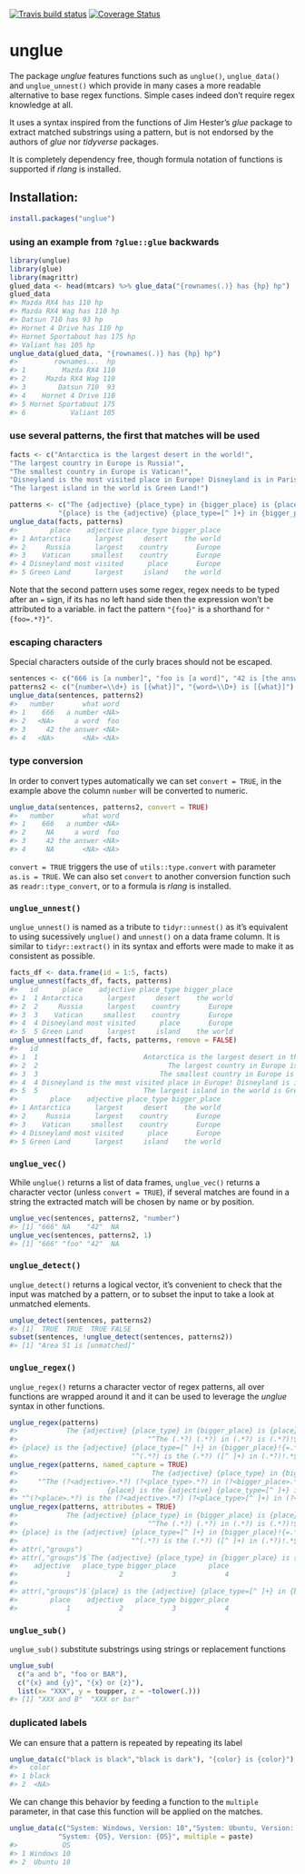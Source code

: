 
<!-- badges: start -->

[![Travis build
status](https://travis-ci.org/moodymudskipper/unglue.svg?branch=master)](https://travis-ci.org/moodymudskipper/unglue)
[![Coverage
Status](https://img.shields.io/codecov/c/github/moodymudskipper/unglue/master.svg)](https://codecov.io/github/tidyverse/glue?branch=master)

# unglue

The package *unglue* features functions such as `unglue()`,
`unglue_data()` and `unglue_unnest()` which provide in many cases a more
readable alternative to base regex functions. Simple cases indeed don’t
require regex knowledge at all.

It uses a syntax inspired from the functions of Jim Hester’s *glue*
package to extract matched substrings using a pattern, but is not
endorsed by the authors of *glue* nor *tidyverse* packages.

It is completely dependency free, though formula notation of functions
is supported if *rlang* is installed.

## Installation:

``` r
install.packages("unglue")
```

### using an example from `?glue::glue` backwards

``` r
library(unglue)
library(glue)
library(magrittr)
glued_data <- head(mtcars) %>% glue_data("{rownames(.)} has {hp} hp")
glued_data
#> Mazda RX4 has 110 hp
#> Mazda RX4 Wag has 110 hp
#> Datsun 710 has 93 hp
#> Hornet 4 Drive has 110 hp
#> Hornet Sportabout has 175 hp
#> Valiant has 105 hp
unglue_data(glued_data, "{rownames(.)} has {hp} hp")
#>         rownames...  hp
#> 1         Mazda RX4 110
#> 2     Mazda RX4 Wag 110
#> 3        Datsun 710  93
#> 4    Hornet 4 Drive 110
#> 5 Hornet Sportabout 175
#> 6           Valiant 105
```

### use several patterns, the first that matches will be used

``` r
facts <- c("Antarctica is the largest desert in the world!",
"The largest country in Europe is Russia!",
"The smallest country in Europe is Vatican!",
"Disneyland is the most visited place in Europe! Disneyland is in Paris!",
"The largest island in the world is Green Land!")

patterns <- c("The {adjective} {place_type} in {bigger_place} is {place}!",
            "{place} is the {adjective} {place_type=[^ ]+} in {bigger_place}!{=.*}")
unglue_data(facts, patterns)
#>        place    adjective place_type bigger_place
#> 1 Antarctica      largest     desert    the world
#> 2     Russia      largest    country       Europe
#> 3    Vatican     smallest    country       Europe
#> 4 Disneyland most visited      place       Europe
#> 5 Green Land      largest     island    the world
```

Note that the second pattern uses some regex, regex needs to be typed
after an `=` sign, if its has no left hand side then the expression
won’t be attributed to a variable. in fact the pattern `"{foo}"` is a
shorthand for `"{foo=.*?}"`.

### escaping characters

Special characters outside of the curly braces should not be escaped.

``` r
sentences <- c("666 is [a number]", "foo is [a word]", "42 is [the answer]", "Area 51 is [unmatched]")
patterns2 <- c("{number=\\d+} is [{what}]", "{word=\\D+} is [{what}]")
unglue_data(sentences, patterns2)
#>   number       what word
#> 1    666   a number <NA>
#> 2   <NA>     a word  foo
#> 3     42 the answer <NA>
#> 4   <NA>       <NA> <NA>
```

### type conversion

In order to convert types automatically we can set `convert = TRUE`, in
the example above the column `number` will be converted to numeric.

``` r
unglue_data(sentences, patterns2, convert = TRUE)
#>   number       what word
#> 1    666   a number <NA>
#> 2     NA     a word  foo
#> 3     42 the answer <NA>
#> 4     NA       <NA> <NA>
```

`convert = TRUE` triggers the use of `utils::type.convert` with
parameter `as.is = TRUE`. We can also set `convert` to another
conversion function such as `readr::type_convert`, or to a formula is
*rlang* is installed.

### `unglue_unnest()`

`unglue_unnest()` is named as a tribute to `tidyr::unnest()` as it’s
equivalent to using sucessively `unglue()` and `unnest()` on a data
frame column. It is similar to `tidyr::extract()` in its syntax and
efforts were made to make it as consistent as possible.

``` r
facts_df <- data.frame(id = 1:5, facts)
unglue_unnest(facts_df, facts, patterns)
#>   id      place    adjective place_type bigger_place
#> 1  1 Antarctica      largest     desert    the world
#> 2  2     Russia      largest    country       Europe
#> 3  3    Vatican     smallest    country       Europe
#> 4  4 Disneyland most visited      place       Europe
#> 5  5 Green Land      largest     island    the world
unglue_unnest(facts_df, facts, patterns, remove = FALSE)
#>   id                                                                   facts
#> 1  1                          Antarctica is the largest desert in the world!
#> 2  2                                The largest country in Europe is Russia!
#> 3  3                              The smallest country in Europe is Vatican!
#> 4  4 Disneyland is the most visited place in Europe! Disneyland is in Paris!
#> 5  5                          The largest island in the world is Green Land!
#>        place    adjective place_type bigger_place
#> 1 Antarctica      largest     desert    the world
#> 2     Russia      largest    country       Europe
#> 3    Vatican     smallest    country       Europe
#> 4 Disneyland most visited      place       Europe
#> 5 Green Land      largest     island    the world
```

### `unglue_vec()`

While `unglue()` returns a list of data frames, `unglue_vec()` returns a
character vector (unless `convert = TRUE`), if several matches are found
in a string the extracted match will be chosen by name or by position.

``` r
unglue_vec(sentences, patterns2, "number")
#> [1] "666" NA    "42"  NA
unglue_vec(sentences, patterns2, 1)
#> [1] "666" "foo" "42"  NA
```

### `unglue_detect()`

`unglue_detect()` returns a logical vector, it’s convenient to check
that the input was matched by a pattern, or to subset the input to take
a look at unmatched elements.

``` r
unglue_detect(sentences, patterns2)
#> [1]  TRUE  TRUE  TRUE FALSE
subset(sentences, !unglue_detect(sentences, patterns2))
#> [1] "Area 51 is [unmatched]"
```

### `unglue_regex()`

`unglue_regex()` returns a character vector of regex patterns, all over
functions are wrapped around it and it can be used to leverage the
*unglue* syntax in other functions.

``` r
unglue_regex(patterns)
#>            The {adjective} {place_type} in {bigger_place} is {place}! 
#>                                "^The (.*?) (.*?) in (.*?) is (.*?)!$" 
#> {place} is the {adjective} {place_type=[^ ]+} in {bigger_place}!{=.*} 
#>                            "^(.*?) is the (.*?) ([^ ]+) in (.*?)!.*$"
unglue_regex(patterns, named_capture = TRUE)
#>                                 The {adjective} {place_type} in {bigger_place} is {place}! 
#>     "^The (?<adjective>.*?) (?<place_type>.*?) in (?<bigger_place>.*?) is (?<place>.*?)!$" 
#>                      {place} is the {adjective} {place_type=[^ ]+} in {bigger_place}!{=.*} 
#> "^(?<place>.*?) is the (?<adjective>.*?) (?<place_type>[^ ]+) in (?<bigger_place>.*?)!.*$"
unglue_regex(patterns, attributes = TRUE)
#>            The {adjective} {place_type} in {bigger_place} is {place}! 
#>                                "^The (.*?) (.*?) in (.*?) is (.*?)!$" 
#> {place} is the {adjective} {place_type=[^ ]+} in {bigger_place}!{=.*} 
#>                            "^(.*?) is the (.*?) ([^ ]+) in (.*?)!.*$" 
#> attr(,"groups")
#> attr(,"groups")$`The {adjective} {place_type} in {bigger_place} is {place}!`
#>    adjective   place_type bigger_place        place 
#>            1            2            3            4 
#> 
#> attr(,"groups")$`{place} is the {adjective} {place_type=[^ ]+} in {bigger_place}!{=.*}`
#>        place    adjective   place_type bigger_place 
#>            1            2            3            4
```

### `unglue_sub()`

`unglue_sub()` substitute substrings using strings or replacement
functions

``` r
unglue_sub(
  c("a and b", "foo or BAR"),
  c("{x} and {y}", "{x} or {z}"),
  list(x= "XXX", y = toupper, z = ~tolower(.)))
#> [1] "XXX and B"  "XXX or bar"
```

### duplicated labels

We can ensure that a pattern is repeated by repeating its label

``` r
unglue_data(c("black is black","black is dark"), "{color} is {color}")
#>   color
#> 1 black
#> 2  <NA>
```

We can change this behavior by feeding a function to the `multiple`
parameter, in that case this function will be applied on the matches.

``` r
unglue_data(c("System: Windows, Version: 10","System: Ubuntu, Version: 18"), 
            "System: {OS}, Version: {OS}", multiple = paste)
#>           OS
#> 1 Windows 10
#> 2  Ubuntu 18
```
